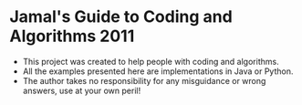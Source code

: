 # Jamal's Guide to Coding and Algorithms 2011

- This project was created to help people with coding and algorithms.
- All the examples presented here are implementations in Java or Python. 
- The author takes no responsibility for any misguidance or wrong answers, use at your own peril!